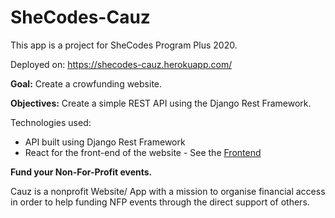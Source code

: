 # SheCodes-Cauz

This app is a project for SheCodes Program Plus 2020.

Deployed on: https://shecodes-cauz.herokuapp.com/

**Goal:** Create a crowfunding website.

**Objectives:** Create a simple REST API using the Django Rest Framework.

Technologies used:
* API built using Django Rest Framework
* React for the front-end of the website - See the [Frontend](https://github.com/MamzelNyf/SheCodes_Cauz-React)

**Fund your Non-For-Profit events.**

Cauz is a nonprofit Website/ App with a mission to organise financial access in order to help funding NFP events through the direct support of others.

